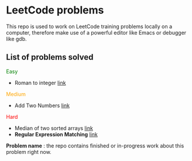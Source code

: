 # LeetCode problems
 This repo is used to work on LeetCode training problems locally on a computer, therefore make use of a powerful editor like Emacs or debugger like gdb.

## List of problems solved
<span style="color:green;">Easy</span>
* Roman to integer [link](https://leetcode.com/problems/roman-to-integer/)

<span style="color:orange;">Medium</span>
* Add Two Numbers [link](https://leetcode.com/problems/add-two-numbers/)

<span style="color:red;">Hard</span>
* Median of two sorted arrays [link](https://leetcode.com/problems/median-of-two-sorted-arrays/) 
* **Regular Expression Matching** [link](https://leetcode.com/problems/regular-expression-matching/)

**Problem name** : the repo contains finished or in-progress work about this problem right now.
